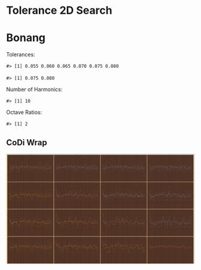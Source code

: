 Tolerance 2D Search
================

# Bonang

Tolerances:

    #> [1] 0.055 0.060 0.065 0.070 0.075 0.080

    #> [1] 0.075 0.080

Number of Harmonics:

    #> [1] 10

Octave Ratios:

    #> [1] 2

## CoDi Wrap

![](../figures/tolerance_2D_search/unnamed-chunk-14-1.png)<!-- -->
